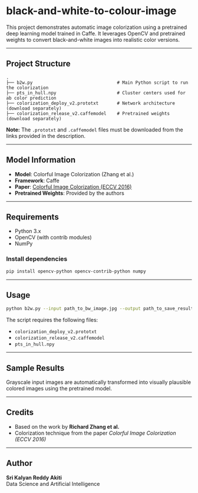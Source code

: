 # black-and-white-to-colour-image

This project demonstrates automatic image colorization using a pretrained deep learning model trained in Caffe. It leverages OpenCV and pretrained weights to convert black-and-white images into realistic color versions.

---

## Project Structure

```
.
├── b2w.py                                # Main Python script to run the colorization
├── pts_in_hull.npy                       # Cluster centers used for ab color prediction
├── colorization_deploy_v2.prototxt       # Network architecture (download separately)
├── colorization_release_v2.caffemodel    # Pretrained weights (download separately)
```

**Note:** The `.prototxt` and `.caffemodel` files must be downloaded from the links provided in the description.

---

## Model Information

- **Model**: Colorful Image Colorization (Zhang et al.)  
- **Framework**: Caffe  
- **Paper**: [Colorful Image Colorization (ECCV 2016)](https://arxiv.org/abs/1603.08511)  
- **Pretrained Weights**: Provided by the authors  

---

## Requirements

- Python 3.x  
- OpenCV (with contrib modules)  
- NumPy  

### Install dependencies

```bash
pip install opencv-python opencv-contrib-python numpy
```

---

## Usage

```bash
python b2w.py --input path_to_bw_image.jpg --output path_to_save_result.jpg
```

The script requires the following files:  
- `colorization_deploy_v2.prototxt`  
- `colorization_release_v2.caffemodel`  
- `pts_in_hull.npy`  

---

## Sample Results

Grayscale input images are automatically transformed into visually plausible colored images using the pretrained model.

---

## Credits

- Based on the work by **Richard Zhang et al.**  
- Colorization technique from the paper *Colorful Image Colorization (ECCV 2016)*  

---

## Author

**Sri Kalyan Reddy Akiti**  
Data Science and Artificial Intelligence  
